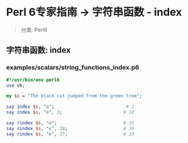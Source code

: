 # Perl 6专家指南 -> 字符串函数 - index
> 分类: Perl6


## 字符串函数: index
### examples/scalars/string_functions_index.p6
```perl
#!/usr/bin/env perl6
use v6;

my $s = "The black cat jumped from the green tree";

say index $s, "e";                           # 2
say index $s, "e", 3;                       # 18

say rindex $s, "e";                         # 39
say rindex $s, "e", 38;                     # 38
say rindex $s, "e", 37;                     # 33
```